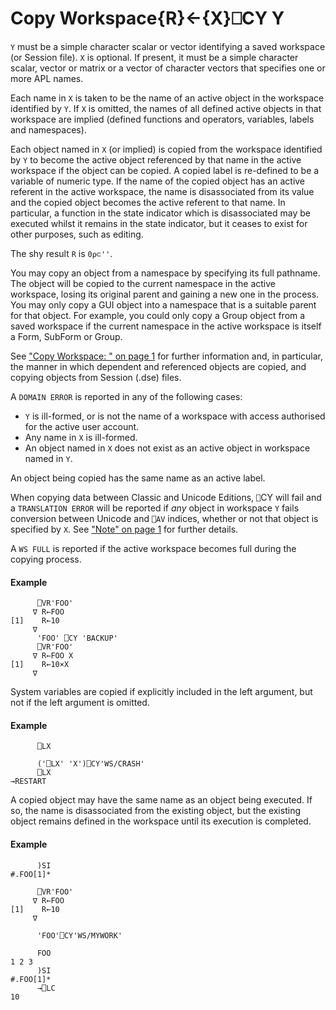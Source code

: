 




<h1 class="heading"><span class="name">Copy Workspace</span><span class="command">{R}←{X}⎕CY Y</span></h1>

`Y` must be a simple character scalar or vector identifying a saved workspace (or Session file).  `X` is optional.  If present, it must be a simple character scalar, vector or matrix or a vector of character vectors that specifies one or more APL names.


Each name in `X` is taken to be the name of an active object in the workspace identified by `Y`.  If `X` is omitted, the names of all defined active objects in that workspace are implied (defined functions and operators, variables, labels and namespaces).


Each object named in `X` (or implied) is copied from the workspace identified by `Y` to become the active object referenced by that name in the active workspace if the object can be copied.  A copied label is re-defined to be a variable of numeric type.  If the name of the copied object has an active referent in the active workspace, the name is disassociated from its value and the copied object becomes the active referent to that name.  In particular, a function in the state indicator which is disassociated may be executed whilst it remains in the state indicator, but it ceases to exist for other purposes, such as editing.


The shy result `R` is `0⍴⊂''`.



You may copy an object from a namespace by specifying its full pathname.  The object will be copied to the current namespace in the active workspace, losing its original parent and gaining a new one in the process.  You may only copy a GUI object into a namespace that is a suitable parent for that object.  For example, you could only copy a Group object from a saved workspace if the current namespace in the active workspace is itself a Form, SubForm or Group.


See ["Copy Workspace: " on page 1](../../../system-commands/system-commands-a-z/copy.md) for further information and, in particular, the manner in which dependent and referenced objects are copied, and copying objects from Session (.dse) files.


A `DOMAIN ERROR` is reported in any of the following cases:

- `Y` is ill-formed, or is not the name of a workspace with access authorised for the active user account.
- Any name in `X` is ill-formed.
- An object named in `X` does not exist as an active object in workspace named in `Y`.

An object being copied has the same name as an active label.


When copying data between Classic and Unicode Editions, `⎕`CY will fail and a `TRANSLATION ERROR` will be reported if *any* object in workspace `Y` fails conversion between Unicode and `⎕AV` indices, whether or not that object is specified by `X`. See ["Note" on page 1](avu.md) for further details.


A `WS FULL` is reported if the active workspace becomes full during the copying process.

#### Example
```apl
      ⎕VR'FOO'
     ∇ R←FOO
[1]    R←10
     ∇
      'FOO' ⎕CY 'BACKUP'
      ⎕VR'FOO'
     ∇ R←FOO X
[1]    R←10×X
     ∇
```


System variables are copied if explicitly included in the left argument, but not if the left argument is omitted.

#### Example
```apl
      ⎕LX
 
      ('⎕LX' 'X')⎕CY'WS/CRASH'
      ⎕LX
→RESTART
```


A copied object may have the same name as an object being executed.  If so, the name is disassociated from the existing object, but the existing object remains defined in the workspace until its execution is completed.

#### Example
```apl
      )SI
#.FOO[1]*
 
      ⎕VR'FOO'
     ∇ R←FOO
[1]    R←10
     ∇
 
      'FOO'⎕CY'WS/MYWORK'
 
      FOO
1 2 3
      )SI
#.FOO[1]*
      →⎕LC
10
 
```


